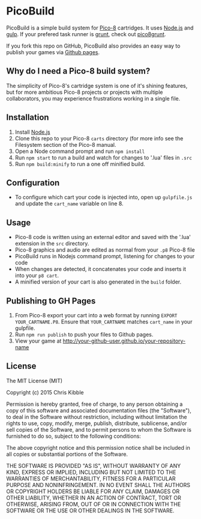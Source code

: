 # PicoBuild
PicoBuild is a simple build system for [Pico-8](https://www.lexaloffle.com/pico-8.php) cartridges. It uses [Node.js](https://nodejs.org/en/) and [gulp](https://gulpjs.com/). If your prefered task runner is [grunt](https://gruntjs.com/]), check out [pico8grunt](https://github.com/TeamNoComplyGames/pico8Grunt).

If you fork this repo on GitHub, PicoBuild also provides an easy way to publish your games via [Github pages](https://pages.github.com/). 

## Why do I need a Pico-8 build system?
The simplicity of Pico-8's cartridge system is one of it's shining features, but for more ambitious Pico-8 projects or projects with multiple collaborators, you may experience frustrations working in a single file. 

## Installation  

1. Install [Node.js](https://nodejs.org/en/)
2. Clone this repo to your Pico-8 `carts` directory (for more info see the Filesystem section of the Pico-8 manual.
3. Open a Node command prompt and run `npm install`
4. Run `npm start` to run a build and watch for changes to '.lua' files in `.src`
5. Run `npm build:minify` to run a one off minified build.

## Configuration

- To configure which cart your code is injected into, open up `gulpfile.js` and update the `cart_name` variable on line 8.

## Usage

- Pico-8 code is written using an external editor and saved with the '.lua' extension in the `src` directory.
- Pico-8 graphics and audio are edited as normal from your `.p8` Pico-8 file
- PicoBuild runs in Nodejs command prompt, listening for changes to your code
- When changes are detected, it concatenates your code and inserts it into your `p8 cart`.
- A minified version of your cart is also generated in the `build` folder.

## Publishing to GH Pages

1. From Pico-8 export your cart into a web format by running `EXPORT YOUR_CARTNAME.P8`. Ensure that `YOUR_CARTNAME` matches `cart_name` in your gulpfile.
2. Run `npm run publish` to push your files to Github pages.
3. View your game at http://your-github-user.github.io/your-repository-name

## License

The MIT License (MIT)

Copyright (c) 2015 Chris Kibble

Permission is hereby granted, free of charge, to any person obtaining a copy of this software and associated documentation files (the "Software"), to deal in the Software without restriction, including without limitation the rights to use, copy, modify, merge, publish, distribute, sublicense, and/or sell copies of the Software, and to permit persons to whom the Software is furnished to do so, subject to the following conditions:

The above copyright notice and this permission notice shall be included in all copies or substantial portions of the Software.

THE SOFTWARE IS PROVIDED "AS IS", WITHOUT WARRANTY OF ANY KIND, EXPRESS OR IMPLIED, INCLUDING BUT NOT LIMITED TO THE WARRANTIES OF MERCHANTABILITY, FITNESS FOR A PARTICULAR PURPOSE AND NONINFRINGEMENT. IN NO EVENT SHALL THE AUTHORS OR COPYRIGHT HOLDERS BE LIABLE FOR ANY CLAIM, DAMAGES OR OTHER LIABILITY, WHETHER IN AN ACTION OF CONTRACT, TORT OR OTHERWISE, ARISING FROM, OUT OF OR IN CONNECTION WITH THE SOFTWARE OR THE USE OR OTHER DEALINGS IN THE SOFTWARE.